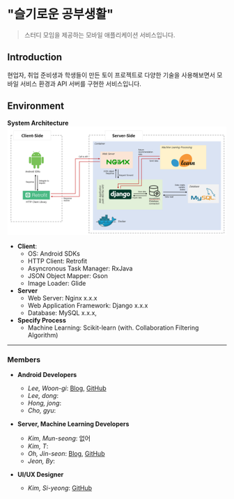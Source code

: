 # "슬기로운 공부생활"

> 스터디 모임을 제공하는 모바일 애플리케이션 서비스입니다.

## Introduction

현업자, 취업 준비생과 학생들이 만든 토이 프로젝트로 다양한 기술을 사용해보면서 모바일 서비스 환경과 API 서버를 구현한 서비스입니다.

## Environment

**System Architecture**
![system_architecture](/images/system_architecture.png)

- **Client**:
  - OS: Android SDKs
  - HTTP Client: Retrofit
  - Asyncronous Task Manager: RxJava
  - JSON Object Mapper: Gson
  - Image Loader: Glide
- **Server**
  - Web Server: Nginx x.x.x
  - Web Application Framework: Django x.x.x
  - Database: MySQL x.x.x,
- **Specify Process**
  - Machine Learning: Scikit-learn (with. Collaboration Filtering Algorithm)

---

### Members

- **Android Developers**
  - *Lee, Woon-gi*: [Blog](https://mynamewoon.tistory.com/manage/posts), [GitHub](https://github.com/leewoongi)
  - *Lee, dong*:
  - *Hong, jong*:
  - *Cho, gyu*:

- **Server, Machine Learning Developers**
  - *Kim, Mun-seong*: 없어
  - *Kim, T*:
  - *Oh, Jin-seon*: [Blog](https://ohjinjin.github.io/), [GitHub](https://github.com/ohjinjin)
  - *Jeon, By*:
  
- **UI/UX Designer**
  - *Kim, Si-yeong*: [GitHub](https://github.com/C022)
